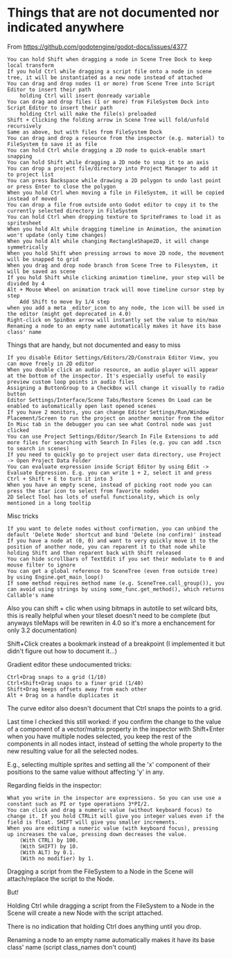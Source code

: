 
# Things that are not documented nor indicated anywhere

From https://github.com/godotengine/godot-docs/issues/4377

    You can hold Shift when dragging a node in Scene Tree Dock to keep local transform
    If you hold Ctrl while dragging a script file onto a node in scene tree, it will be instantiated as a new node instead of attached
    You can drag and drop nodes (1 or more) from Scene Tree into Script Editor to insert their path
        holding Ctrl will insert @onready variable
    You can drag and drop files (1 or more) from FileSystem Dock into Script Editor to insert their path
        holding Ctrl will make the file(s) preloaded
    Shift + Clicking the folding arrow in Scene Tree will fold/unfold recursively
    Same as above, but with files from FileSystem Dock
    You can drag and drop a resource from the inspector (e.g. material) to FileSystem to save it as file
    You can hold Ctrl while dragging a 2D node to quick-enable smart snapping
    You can hold Shift while dragging a 2D node to snap it to an axis
    You can drop a project file/directory into Project Manager to add it to project list
    You can press Backspace while drawing a 2D polygon to undo last point or press Enter to close the polygon
    When you hold Ctrl when moving a file in FileSystem, it will be copied instead of moved
    You can drop a file from outside onto Godot editor to copy it to the currently selected directory in FileSystem
    You can hold Ctrl when dropping texture to SpriteFrames to load it as spritesheet
    When you hold Alt while dragging timeline in Animation, the animation won't update (only time changes)
    When you hold Alt while changing RectangleShape2D, it will change symmetrically
    When you hold Shift when pressing arrows to move 2D node, the movement will be snapped to grid
    When you drag and drop node branch from Scene Tree to Filesystem, it will be saved as scene
    If you hold Shift while clicking animation timeline, your step will be divided by 4
    Alt + Mouse Wheel on animation track will move timeline cursor step by step
        Add Shift to move by 1/4 step
    when you add a meta _editor_icon to any node, the icon will be used in the editor (might get deprecated in 4.0)
    Right-click on SpinBox arrow will instantly set the value to min/max
    Renaming a node to an empty name automatically makes it have its base class' name

Things that are handy, but not documented and easy to miss

    If you disable Editor Settings/Editors/2D/Constrain Editor View, you can move freely in 2D editor
    When you double click an audio resource, an audio player will appear at the bottom of the inspector. It's especially useful to easily preview custom loop points in audio files
    Assigning a ButtonGroup to a CheckBox will change it visually to radio button
    Editor Settings/Interface/Scene Tabs/Restore Scenes On Load can be enabled to automatically open last opened scenes
    If you have 2 monitors, you can change Editor Settings/Run/Window Placement/Screen to run the project on another monitor from the editor
    In Misc tab in the debugger you can see what Control node was just clicked
    You can use Project Settings/Editor/Search In File Extensions to add more files for searching with Search In Files (e.g. you can add .tscn to search in scenes)
    If you need to quickly go to project user data directory, use Project -> Open Project Data Folder
    You can evaluate expression inside Script Editor by using Edit -> Evaluate Expression. E.g. you can write 1 + 2, select it and press Ctrl + Shift + E to turn it into 3
    When you have an empty scene, instead of picking root node you can press the star icon to select from favorite nodes
    2D Select Tool has lots of useful functionality, which is only mentioned in a long tooltip

Misc tricks

    If you want to delete nodes without confirmation, you can unbind the default 'Delete Node' shortcut and bind 'Delete (no confirm)' instead
    If you have a node at (0, 0) and want to very quickly move it to the position of another node, you can reparent it to that node while holding Shift and then reparent back with Shift released
    You can hide scrollbars of TextEdit if you set their modulate to 0 and mouse filter to ignore
    You can get a global reference to SceneTree (even from outside tree) by using Engine.get_main_loop()
    If some method requires method name (e.g. SceneTree.call_group()), you can avoid using strings by using some_func.get_method(), which returns Callable's name


Also you can shift + clic when using bitmaps in autotile to set wilcard bits, this is really helpful when your tileset doesn't need to be complete (but anyways tileMaps will be rewriten in 4.0 so it's more a enchancement for only 3.2 documentation)


Shift+Click creates a bookmark instead of a breakpoint (I implemented it but didn't figure out how to document it...)

Gradient editor these undocumented tricks:

    Ctrl+Drag snaps to a grid (1/10)
    Ctrl+Shift+Drag snaps to a finer grid (1/40)
    Shift+Drag keeps offsets away from each other
    Alt + Drag on a handle duplicates it

The curve editor also doesn't document that Ctrl snaps the points to a grid.


Last time I checked this still worked: if you confirm the change to the value of a component of a vector/matrix property in the inspector with Shift+Enter when you have multiple nodes selected, you keep the rest of the components in all nodes intact, instead of setting the whole property to the new resulting value for all the selected nodes.

E.g., selecting multiple sprites and setting all the 'x' component of their positions to the same value without affecting 'y' in any.


Regarding fields in the inspector:

    What you write in the inspector are expressions. So you can use use a constant such as PI or type operations 3*PI/2.
    You can click and drag a numeric value (without keyboard focus) to change it. If you hold CTRLit will give you integer values even if the field is float. SHIFT will give you smaller increments.
    When you are editing a numeric value (with keyboard focus), pressing up increases the value, pressing down decreases the value.
        (With CTRL) by 100.
        (With SHIFT) by 10.
        (With ALT) by 0.1.
        (With no modifier) by 1.

Dragging a script from the FileSystem to a Node in the Scene will attach/replace the script to the Node.

But!

Holding Ctrl while dragging a script from the FileSystem to a Node in the Scene will create a new Node with the script attached.

There is no indication that holding Ctrl does anything until you drop.

Renaming a node to an empty name automatically makes it have its base class' name (script class_names don't count)
